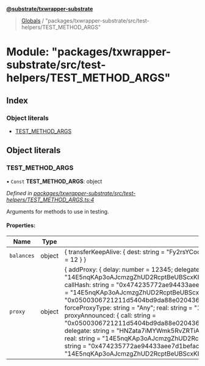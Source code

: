 **[@substrate/txwrapper-substrate](../README.md)**

> [Globals](../globals.md) / "packages/txwrapper-substrate/src/test-helpers/TEST\_METHOD\_ARGS"

# Module: "packages/txwrapper-substrate/src/test-helpers/TEST\_METHOD\_ARGS"

## Index

### Object literals

* [TEST\_METHOD\_ARGS](_packages_txwrapper_substrate_src_test_helpers_test_method_args_.md#test_method_args)

## Object literals

### TEST\_METHOD\_ARGS

▪ `Const` **TEST\_METHOD\_ARGS**: object

*Defined in [packages/txwrapper-substrate/src/test-helpers/TEST_METHOD_ARGS.ts:4](https://github.com/paritytech/txwrapper-core/blob/32a3349/packages/txwrapper-substrate/src/test-helpers/TEST_METHOD_ARGS.ts#L4)*

Arguments for methods to use in testing.

#### Properties:

Name | Type | Value |
------ | ------ | ------ |
`balances` | object | { transferKeepAlive: { dest: string = "Fy2rsYCoowQBtuFXqLE65ehAY9T6KWcGiNCQAyPDCkfpm4s"; value: number = 12 }  } |
`proxy` | object | { addProxy: { delay: number = 12345; delegate: string = "14E5nqKAp3oAJcmzgZhUD2RcptBeUBScxKHgJKU4HPNcKVf3"; proxyType: string = "Any" } ; announce: { callHash: string = "0x474235772ae94433aee7d1befac0bfcc35fd0b5dfcf0cfc14bba7d5bbe35b778"; real: string = "14E5nqKAp3oAJcmzgZhUD2RcptBeUBScxKHgJKU4HPNcKVf3" } ; proxy: { call: string = "0x0500306721211d5404bd9da88e0204360a1a9ab8b87c66c1bc2fcdd37f3c2222cc200f00a0be1c448399"; forceProxyType: string = "Any"; real: string = "14E5nqKAp3oAJcmzgZhUD2RcptBeUBScxKHgJKU4HPNcKVf3" } ; proxyAnnounced: { call: string = "0x0500306721211d5404bd9da88e0204360a1a9ab8b87c66c1bc2fcdd37f3c2222cc200f00a0be1c448399"; delegate: string = "HNZata7iMYWmk5RvZRTiAsSDhV8366zq2YGb3tLH5Upf74F"; forceProxyType: string = "Any"; real: string = "14E5nqKAp3oAJcmzgZhUD2RcptBeUBScxKHgJKU4HPNcKVf3" } ; rejectAnnouncement: { callHash: string = "0x474235772ae94433aee7d1befac0bfcc35fd0b5dfcf0cfc14bba7d5bbe35b778"; delegate: string = "14E5nqKAp3oAJcmzgZhUD2RcptBeUBScxKHgJKU4HPNcKVf3" }  } |
